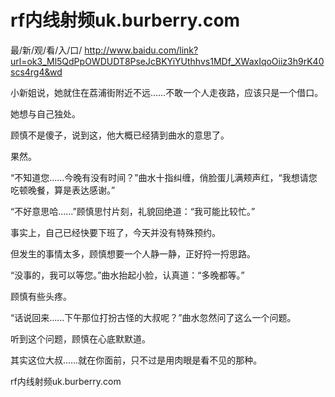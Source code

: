 # rf内线射频uk.burberry.com

最/新/观/看/入/口/ http://www.baidu.com/link?url=ok3_Ml5QdPpOWDUDT8PseJcBKYiYUthhvs1MDf_XWaxIqoOiiz3h9rK40scs4rg4&wd

小新姐说，她就住在荔浦街附近不远……不敢一个人走夜路，应该只是一个借口。

她想与自己独处。

顾慎不是傻子，说到这，他大概已经猜到曲水的意思了。

果然。

“不知道您……今晚有没有时间？”曲水十指纠缠，俏脸蛋儿满颊声红，“我想请您吃顿晚餐，算是表达感谢。”

“不好意思哈……”顾慎思忖片刻，礼貌回绝道：“我可能比较忙。”

事实上，自己已经快要下班了，今天并没有特殊预约。

但发生的事情太多，顾慎想要一个人静一静，正好捋一捋思路。

“没事的，我可以等您。”曲水抬起小脸，认真道：“多晚都等。”

顾慎有些头疼。

“话说回来……下午那位打扮古怪的大叔呢？”曲水忽然问了这么一个问题。

听到这个问题，顾慎在心底默默道。

其实这位大叔……就在你面前，只不过是用肉眼是看不见的那种。

rf内线射频uk.burberry.com
